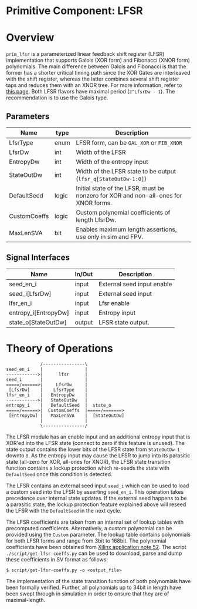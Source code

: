 # Primitive Component: LFSR

# Overview

`prim_lfsr` is a parameterized linear feedback shift register (LFSR)
implementation that supports Galois (XOR form) and Fibonacci (XNOR form)
polynomials. The main difference between Galois and Fibonacci is that the
former has a shorter critical timing path since the XOR Gates are interleaved
with the shift register, whereas the latter combines several shift register taps
and reduces them with an XNOR tree. For more information, refer to
[this page](https://en.wikipedia.org/wiki/Linear-feedback_shift_register). Both
LFSR flavors have maximal period (`2^LfsrDw - 1`). The recommendation is to use
the Galois type.


## Parameters

Name         | type   | Description
-------------|--------|----------------------------------------------------------
LfsrType     | enum   | LFSR form, can be `GAL_XOR` or `FIB_XNOR`
LfsrDw       | int    | Width of the LFSR
EntropyDw    | int    | Width of the entropy input
StateOutDw   | int    | Width of the LFSR state to be output (`lfsr_q[StateOutDw-1:0]`)
DefaultSeed  | logic  | Initial state of the LFSR, must be nonzero for XOR and non-all-ones for XNOR forms.
CustomCoeffs | logic  | Custom polynomial coefficients of length LfsrDw.
MaxLenSVA    | bit    | Enables maximum length assertions, use only in sim and FPV.

## Signal Interfaces

Name                 | In/Out | Description
---------------------|--------|---------------------------------
seed_en_i            | input  | External seed input enable
seed_i[LfsrDw]       | input  | External seed input
lfsr_en_i            | input  | Lfsr enable
entropy_i[EntropyDw] | input  | Entropy input
state_o[StateOutDw]  | output | LFSR state output.

# Theory of Operations

```
             /----------------\
seed_en_i    |                |
------------>|      lfsr      |
seed_i       |                |
=====/======>|     LfsrDw     |
 [LfsrDw]    |    LfsrType    |
lfsr_en_i    |   EntropyDw    |
------------>|   StateOutDw   |
entropy_i    |   DefaultSeed  |  state_o
=====/======>|  CustomCoeffs  |=====/=======>
 [EntropyDw] |   MaxLenSVA    |  [StateOutDw]
             |                |
             \----------------/
```

The LFSR module has an enable input and an additional entropy input that is
XOR'ed into the LFSR state (connect to zero if this feature is unused). The
state output contains the lower bits of the LFSR state from `StateOutDw-1`
downto `0`. As the entropy input may cause the LFSR to jump into its parasitic
state (all-zero for XOR, all-ones for XNOR), the LFSR state transition function
contains a lockup protection which re-seeds the state with `DefaultSeed` once
this condition is detected.

The LFSR contains an external seed input `seed_i` which can be used to load a
custom seed into the LFSR by asserting `seed_en_i`. This operation takes
precedence over internal state updates. If the external seed happens to be a
parasitic state, the lockup protection feature explained above will reseed the
LFSR with the `DefaultSeed` in the next cycle.

The LFSR coefficients are taken from an internal set of lookup tables with
precomputed coefficients. Alternatively, a custom polynomial can be provided
using the `Custom` parameter. The lookup table contains polynomials for both
LFSR forms and range from 3bit to 168bit.
The polynomial coefficients have been obtained from
[Xilinx application note 52](https://www.xilinx.com/support/documentation/application_notes/xapp052.pdf).
The script `./script/get-lfsr-coeffs.py` can be used to download, parse and dump
these coefficients in SV format as follows:
```
$ script/get-lfsr-coeffs.py -o <output_file>
```

The implementation of the state transition function of both polynomials have
been formally verified. Further, all polynomials up to 34bit in length have been
swept through in simulation in order to ensure that they are of
maximal-length.
